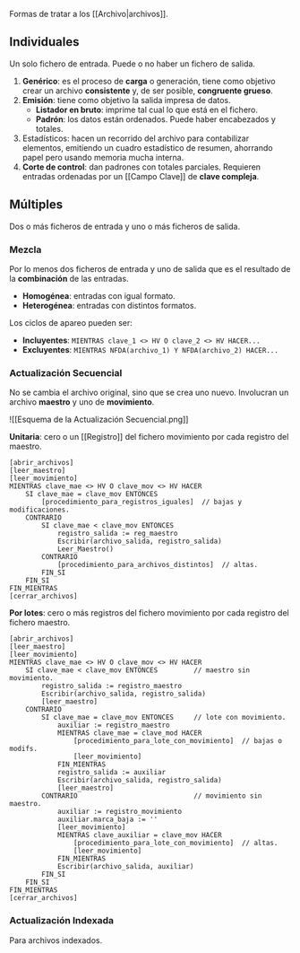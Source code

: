 Formas de tratar a los [[Archivo|archivos]].

## Individuales

Un solo fichero de entrada. Puede o no haber un fichero de salida.

1. **Genérico**: es el proceso de **carga** o generación, tiene como objetivo crear un archivo **consistente** y, de ser posible, **congruente grueso**.
2. **Emisión**: tiene como objetivo la salida impresa de datos.
	- **Listador en bruto**: imprime tal cual lo que está en el fichero.
	- **Padrón**: los datos están ordenados. Puede haber encabezados y totales.
3. Estadísticos: hacen un recorrido del archivo para contabilizar elementos, emitiendo un cuadro estadístico de resumen, ahorrando papel pero usando memoria mucha interna.
4. **Corte de control**: dan padrones con totales parciales. Requieren entradas ordenadas por un [[Campo Clave]] de **clave compleja**.

## Múltiples

Dos o más ficheros de entrada y uno o más ficheros de salida.

### Mezcla

Por lo menos dos ficheros de entrada y uno de salida que es el resultado de la **combinación** de las entradas.

- **Homogénea**: entradas con igual formato.
- **Heterogénea**: entradas con distintos formatos.

Los ciclos de apareo pueden ser:

- **Incluyentes**: `MIENTRAS clave_1 <> HV O clave_2 <> HV HACER...`
- **Excluyentes**: `MIENTRAS NFDA(archivo_1) Y NFDA(archivo_2) HACER...`

### Actualización Secuencial

No se cambia el archivo original, sino que se crea uno nuevo. Involucran un archivo **maestro** y uno de **movimiento**.

![[Esquema de la Actualización Secuencial.png]]

**Unitaria**: cero o un [[Registro]] del fichero movimiento por cada registro del maestro.

```
[abrir_archivos]
[leer_maestro]
[leer_movimiento]
MIENTRAS clave_mae <> HV O clave_mov <> HV HACER
	SI clave_mae = clave_mov ENTONCES
		[procedimiento_para_registros_iguales]  // bajas y modificaciones.
	CONTRARIO
		SI clave_mae < clave_mov ENTONCES
			registro_salida := reg_maestro
			Escribir(archivo_salida, registro_salida)
			Leer_Maestro()
		CONTRARIO
			[procedimiento_para_archivos_distintos]  // altas.
		FIN_SI
	FIN_SI
FIN_MIENTRAS
[cerrar_archivos]
```

**Por lotes**: cero o más registros del fichero movimiento por cada registro del fichero maestro.

```
[abrir_archivos]
[leer_maestro]
[leer_movimiento]
MIENTRAS clave_mae <> HV O clave_mov <> HV HACER
	SI clave_mae < clave_mov ENTONCES         // maestro sin movimiento.
		registro_salida := registro_maestro
		Escribir(archivo_salida, registro_salida)
		[leer_maestro]
	CONTRARIO
		SI clave_mae = clave_mov ENTONCES     // lote con movimiento.
			auxiliar := registro_maestro
			MIENTRAS clave_mae = clave_mod HACER
				[procedimiento_para_lote_con_movimiento]  // bajas o modifs.
				[leer_movimiento]
			FIN_MIENTRAS
			registro_salida := auxiliar
			Escribir(archivo_salida, registro_salida)
			[leer_maestro]
		CONTRARIO                             // movimiento sin maestro.
			auxiliar := registro_movimiento
			auxiliar.marca_baja := ''
			[leer_movimiento]
			MIENTRAS clave_auxiliar = clave_mov HACER
				[procedimiento_para_lote_con_movimiento]  // altas.
				[leer_movimiento]
			FIN_MIENTRAS
			Escribir(archivo_salida, auxiliar)
		FIN_SI
	FIN_SI
FIN_MIENTRAS
[cerrar_archivos]
```

### Actualización Indexada

Para archivos indexados.